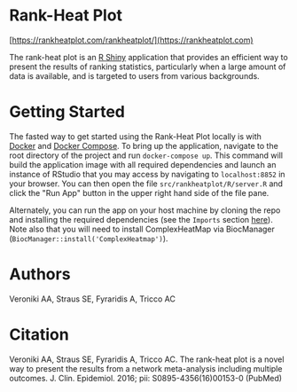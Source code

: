 # Rank-Heat Plot

[https://rankheatplot.com/rankheatplot/](https://rankheatplot.com)

The rank-heat plot is an [R Shiny](https://shiny.rstudio.com/) application that provides an efficient way to present the results of ranking statistics, particularly when a large amount of data is available, and is targeted to users from various backgrounds.

# Getting Started

The fasted way to get started using the Rank-Heat Plot locally is with [Docker](https://www.docker.com/) and [Docker Compose](https://docs.docker.com/compose/install/). To bring up the application, navigate to the root directory of the project and run `docker-compose up`. This command will build the application image with all required dependencies and launch an instance of RStudio that you may access by navigating to `localhost:8852` in your browser. You can then open the file `src/rankheatplot/R/server.R` and click the "Run App" button in the upper right hand side of the file pane.

Alternately, you can run the app on your host machine by cloning the repo and installing the required dependencies (see the `Imports` section [here](./src/rankheatplot/DESCRIPTION)). Note also that you will need to install ComplexHeatMap via BiocManager (`BiocManager::install('ComplexHeatmap')`).

# Authors

Veroniki AA, Straus SE, Fyraridis A, Tricco AC

# Citation

Veroniki AA, Straus SE, Fyraridis A, Tricco AC.
The rank-heat plot is a novel way to present the results from a network meta-analysis including multiple outcomes. J. Clin. Epidemiol. 2016; pii: S0895-4356(16)00153-0 (PubMed)
